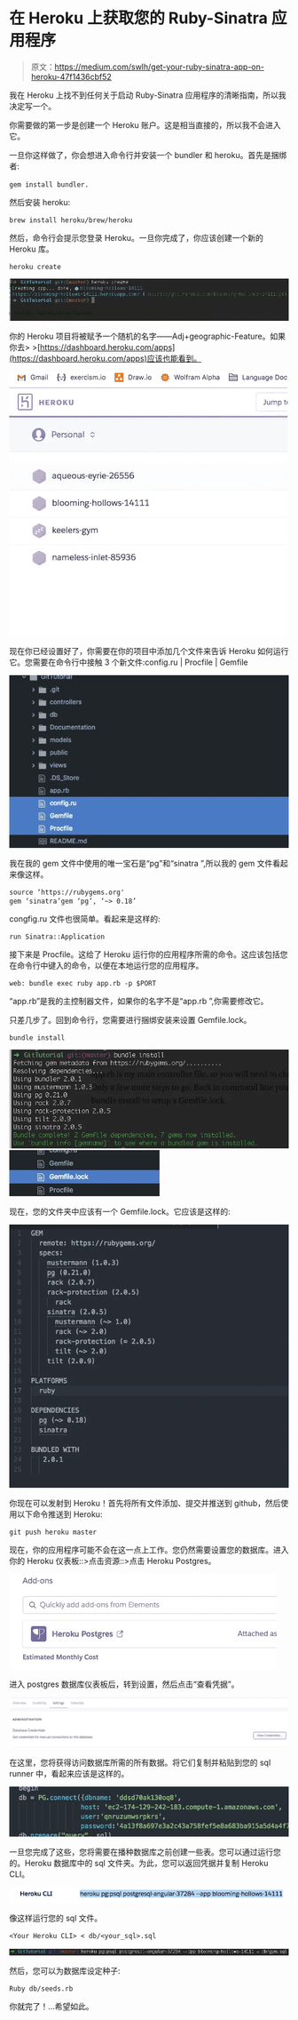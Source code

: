 # 在 Heroku 上获取您的 Ruby-Sinatra 应用程序

> 原文：<https://medium.com/swlh/get-your-ruby-sinatra-app-on-heroku-47f1436cbf52>

我在 Heroku 上找不到任何关于启动 Ruby-Sinatra 应用程序的清晰指南，所以我决定写一个。

你需要做的第一步是创建一个 Heroku 账户。这是相当直接的，所以我不会进入它。

一旦你这样做了，你会想进入命令行并安装一个 bundler 和 heroku。首先是捆绑者:

`gem install bundler.`

然后安装 heroku:

```
brew install heroku/brew/heroku
```

然后，命令行会提示您登录 Heroku。一旦你完成了，你应该创建一个新的 Heroku 库。

```
heroku create
```

![](img/445ce5c9a1036189c912a51039cf04db.png)

你的 Heroku 项目将被赋予一个随机的名字——Adj+geographic-Feature。如果你去> >[https://dashboard.heroku.com/apps](https://dashboard.heroku.com/apps)应该也能看到。

![](img/3c3bd46880e0662b19cfab1b5b1b5464.png)

现在你已经设置好了，你需要在你的项目中添加几个文件来告诉 Heroku 如何运行它。您需要在命令行中接触 3 个新文件:config.ru | Procfile | Gemfile

![](img/c38f2b0eac2964cdee97f736b19881e2.png)

我在我的 gem 文件中使用的唯一宝石是“pg”和“sinatra ”,所以我的 gem 文件看起来像这样。

```
source ‘https://rubygems.org'
gem ‘sinatra’gem ‘pg’, ‘~> 0.18’
```

congfig.ru 文件也很简单。看起来是这样的:

```
run Sinatra::Application
```

接下来是 Procfile。这给了 Heroku 运行你的应用程序所需的命令。这应该包括您在命令行中键入的命令，以便在本地运行您的应用程序。

```
web: bundle exec ruby app.rb -p $PORT
```

“app.rb”是我的主控制器文件，如果你的名字不是“app.rb ”,你需要修改它。

只差几步了。回到命令行，您需要进行捆绑安装来设置 Gemfile.lock。

```
bundle install
```

![](img/35a800984ff1fb647a5a9b2be22b92d9.png)![](img/ecde4110fa2cb4634edaf15d10fde36b.png)

现在，您的文件夹中应该有一个 Gemfile.lock。它应该是这样的:

![](img/6d557845fb1a90e61659990d0b9003f2.png)

你现在可以发射到 Heroku！首先将所有文件添加、提交并推送到 github，然后使用以下命令推送到 Heroku:

```
git push heroku master
```

现在，你的应用程序可能不会在这一点上工作。您仍然需要设置您的数据库。进入你的 Heroku 仪表板::>点击资源::>点击 Heroku Postgres。

![](img/5e7d31fea15f8343663ff146b1d89184.png)

进入 postgres 数据库仪表板后，转到设置，然后点击“查看凭据”。

![](img/0a3b263392a319518b1ba5edae80cd8a.png)

在这里，您将获得访问数据库所需的所有数据。将它们复制并粘贴到您的 sql runner 中，看起来应该是这样的。

![](img/e5ef0319e7e9dad8a0e283d7eabfc064.png)

一旦您完成了这些，您将需要在播种数据库之前创建一些表。您可以通过运行您的。Heroku 数据库中的 sql 文件夹。为此，您可以返回凭据并复制 Heroku CLI。

![](img/2d53ea1d134a1e127effcfd271d8b0e2.png)

像这样运行您的 sql 文件。

```
<Your Heroku CLI> < db/<your_sql>.sql
```

![](img/510bafcd61880f8e699f4ce5e94b10a4.png)

然后，您可以为数据库设定种子:

```
Ruby db/seeds.rb
```

你就完了！…希望如此。